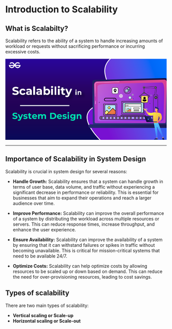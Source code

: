 # Introduction to Scalability


## What is Scalabilty?

Scalability refers to the ability of a system to handle increasing amounts of workload or requests without sacrificing performance or incurring excessive costs.


![loading...](../../images/system_design/scalability/scalability-in-system-design.png)


---


## Importance of Scalability in System Design

Scalability is crucial in system design for several reasons:

* **Handle Growth:** Scalability ensures that a system can handle growth in terms of user base, data volume, and traffic without experiencing a significant decrease in performance or reliability. This is essential for businesses that aim to expand their operations and reach a larger audience over time.


* **Improve Performance:** Scalability can improve the overall performance of a system by distributing the workload across multiple resources or servers. This can reduce response times, increase throughput, and enhance the user experience.


* **Ensure Availability:** Scalability can improve the availability of a system by ensuring that it can withstand failures or spikes in traffic without becoming unavailable. This is critical for mission-critical systems that need to be available 24/7.


* **Optimize Costs:** Scalability can help optimize costs by allowing resources to be scaled up or down based on demand. This can reduce the need for over-provisioning resources, leading to cost savings.



## Types of scalability

There are two main types of scalability:

* **Vertical scaling or Scale-up**
* **Horizontal scaling or Scale-out**

